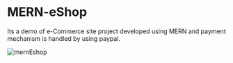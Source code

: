 # MERN-eShop

Its a demo of e-Commerce site project developed using MERN and payment mechanism is handled by using paypal.

![mernEshop](https://user-images.githubusercontent.com/53965560/105037484-218df100-5a86-11eb-8db8-feffb5cfd619.JPG)
